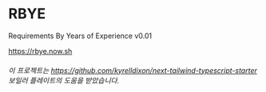 # RBYE

Requirements By Years of Experience v0.01

https://rbye.now.sh

###### 이 프로젝트는 https://github.com/kyrelldixon/next-tailwind-typescript-starter 보일러 플레이트의 도움을 받았습니다.
